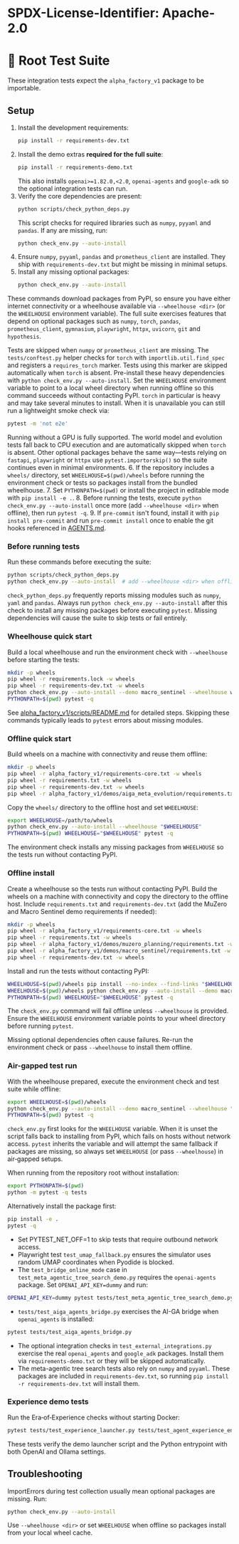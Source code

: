 # SPDX-License-Identifier: Apache-2.0
# 🧪 Root Test Suite

These integration tests expect the `alpha_factory_v1` package to be importable.

## Setup

1. Install the development requirements:
   ```bash
   pip install -r requirements-dev.txt
   ```
2. Install the demo extras **required for the full suite**:
   ```bash
   pip install -r requirements-demo.txt
   ```
   This also installs `openai>=1.82.0,<2.0`, `openai-agents` and `google-adk` so
   the optional integration tests can run.
3. Verify the core dependencies are present:
   ```bash
   python scripts/check_python_deps.py
   ```
   This script checks for required libraries such as `numpy`, `pyyaml` and `pandas`.
   If any are missing, run:
   ```bash
   python check_env.py --auto-install
   ```
4. Ensure `numpy`, `pyyaml`, `pandas` and `prometheus_client` are installed.
   They ship with `requirements-dev.txt` but might be missing in minimal
   setups.
5. Install any missing optional packages:
   ```bash
   python check_env.py --auto-install
   ```
These commands download packages from PyPI, so ensure you have either
internet connectivity or a wheelhouse available via `--wheelhouse <dir>`
(or the `WHEELHOUSE` environment variable).
The full suite exercises features that depend on optional packages such as
`numpy`, `torch`, `pandas`, `prometheus_client`, `gymnasium`, `playwright`,
`httpx`, `uvicorn`, `git` and `hypothesis`.

Tests are skipped when `numpy` or `prometheus_client` are missing. The
`tests/conftest.py` helper checks for `torch` with `importlib.util.find_spec`
and registers a `requires_torch` marker. Tests using this marker are skipped
automatically when `torch` is absent. Pre-install these heavy dependencies with
`python check_env.py --auto-install`. Set the `WHEELHOUSE` environment
variable to point to a local wheel directory when running offline so this
command succeeds without contacting PyPI. `torch` in particular is heavy and
may take several minutes to install. When it is unavailable you can still run
a lightweight smoke check via:
```bash
pytest -m 'not e2e'
```
Running without a GPU is fully supported. The world model and evolution tests
fall back to CPU execution and are automatically skipped when `torch` is
absent. Other optional packages behave the same way—tests relying on
`fastapi`, `playwright` or `httpx` use `pytest.importorskip()` so the suite
continues even in minimal environments.
6. If the repository includes a `wheels/` directory, set `WHEELHOUSE=$(pwd)/wheels`
   before running the environment check or tests so packages install from the
   bundled wheelhouse.
7. Set `PYTHONPATH=$(pwd)` or install the project in editable mode with `pip install -e .`.
8. Before running the tests, execute `python check_env.py --auto-install` once
   more (add `--wheelhouse <dir>` when offline), then run `pytest -q`.
9. If `pre-commit` isn't found, install it with `pip install pre-commit` and run
   `pre-commit install` once to enable the git hooks referenced in
   [AGENTS.md](../AGENTS.md).

### Before running tests

Run these commands before executing the suite:

```bash
python scripts/check_python_deps.py
python check_env.py --auto-install  # add --wheelhouse <dir> when offline
```

`check_python_deps.py` frequently reports missing modules such as `numpy`, `yaml`
and `pandas`. Always run `python check_env.py --auto-install` after this check
to install any missing packages before executing `pytest`. Missing
dependencies will cause the suite to skip tests or fail entirely.

### Wheelhouse quick start

Build a local wheelhouse and run the environment check with `--wheelhouse` before
starting the tests:

```bash
mkdir -p wheels
pip wheel -r requirements.lock -w wheels
pip wheel -r requirements-dev.txt -w wheels
python check_env.py --auto-install --demo macro_sentinel --wheelhouse wheels
PYTHONPATH=$(pwd) pytest -q
```

See [alpha_factory_v1/scripts/README.md](../alpha_factory_v1/scripts/README.md#offline-setup)
for detailed steps. Skipping these commands typically leads to `pytest` errors
about missing modules.

### Offline quick start

Build wheels on a machine with connectivity and reuse them offline:

```bash
mkdir -p wheels
pip wheel -r alpha_factory_v1/requirements-core.txt -w wheels
pip wheel -r requirements.txt -w wheels
pip wheel -r requirements-dev.txt -w wheels
pip wheel -r alpha_factory_v1/demos/aiga_meta_evolution/requirements.txt -w wheels
```

Copy the `wheels/` directory to the offline host and set `WHEELHOUSE`:

```bash
export WHEELHOUSE=/path/to/wheels
python check_env.py --auto-install --wheelhouse "$WHEELHOUSE"
PYTHONPATH=$(pwd) WHEELHOUSE="$WHEELHOUSE" pytest -q
```

The environment check installs any missing packages from `WHEELHOUSE` so the
tests run without contacting PyPI.

### Offline install

Create a wheelhouse so the tests run without contacting PyPI. Build the wheels on
a machine with connectivity and copy the directory to the offline host. Include
`requirements.txt` and `requirements-dev.txt` (add the MuZero and Macro Sentinel
demo requirements if needed):

```bash
mkdir -p wheels
pip wheel -r alpha_factory_v1/requirements-core.txt -w wheels
pip wheel -r requirements.txt -w wheels
pip wheel -r alpha_factory_v1/demos/muzero_planning/requirements.txt -w wheels
pip wheel -r alpha_factory_v1/demos/macro_sentinel/requirements.txt -w wheels
pip wheel -r requirements-dev.txt -w wheels
```

Install and run the tests without contacting PyPI:

```bash
WHEELHOUSE=$(pwd)/wheels pip install --no-index --find-links "$WHEELHOUSE" -r requirements-dev.txt
WHEELHOUSE=$(pwd)/wheels python check_env.py --auto-install --demo macro_sentinel --wheelhouse "$WHEELHOUSE"
PYTHONPATH=$(pwd) WHEELHOUSE="$WHEELHOUSE" pytest -q
```

The `check_env.py` command will fail offline unless `--wheelhouse` is provided.
Ensure the `WHEELHOUSE` environment variable points to your wheel directory
before running `pytest`.

Missing optional dependencies often cause failures. Re-run the environment check or pass `--wheelhouse` to install them offline.

### Air-gapped test run

With the wheelhouse prepared, execute the environment check and test suite while
offline:

```bash
export WHEELHOUSE=$(pwd)/wheels
python check_env.py --auto-install --demo macro_sentinel --wheelhouse "$WHEELHOUSE"
PYTHONPATH=$(pwd) pytest -q
```

`check_env.py` first looks for the `WHEELHOUSE` variable. When it is unset the
script falls back to installing from PyPI, which fails on hosts without network
access. `pytest` inherits the variable and will attempt the same fallback if
packages are missing, so always set `WHEELHOUSE` (or pass `--wheelhouse`) in
air‑gapped setups.

When running from the repository root without installation:

```bash
export PYTHONPATH=$(pwd)
python -m pytest -q tests
```

Alternatively install the package first:

```bash
pip install -e .
pytest -q
```
- Set PYTEST_NET_OFF=1 to skip tests that require outbound network access.
- Playwright test `test_umap_fallback.py` ensures the simulator uses random UMAP coordinates when Pyodide is blocked.
- The `test_bridge_online_mode` case in `test_meta_agentic_tree_search_demo.py` requires the `openai-agents` package. Set `OPENAI_API_KEY=dummy` and run:
```bash
OPENAI_API_KEY=dummy pytest tests/test_meta_agentic_tree_search_demo.py::test_bridge_online_mode
```
- `tests/test_aiga_agents_bridge.py` exercises the AI-GA bridge when
  `openai_agents` is installed:
```bash
pytest tests/test_aiga_agents_bridge.py
```
- The optional integration checks in `test_external_integrations.py` exercise
  the real `openai_agents` and `google_adk` packages. Install them via
  `requirements-demo.txt` or they will be skipped automatically.
- The meta-agentic tree search tests also rely on `numpy` and `pyyaml`. These packages are included in `requirements-dev.txt`, so running `pip install -r requirements-dev.txt` will install them.

### Experience demo tests

Run the Era‑of‑Experience checks without starting Docker:

```bash
pytest tests/test_experience_launcher.py tests/test_agent_experience_entrypoint.py
```

These tests verify the demo launcher script and the Python entrypoint with both OpenAI and Ollama settings.

## Troubleshooting

ImportErrors during test collection usually mean optional packages are missing.
Run:

```bash
python check_env.py --auto-install
```

Use `--wheelhouse <dir>` or set `WHEELHOUSE` when offline so packages
install from your local wheel cache.
